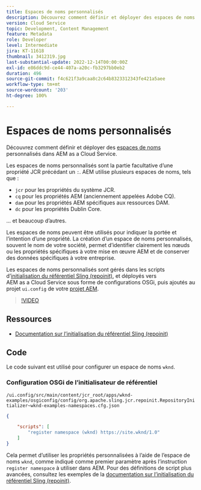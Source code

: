 ```yaml
---
title: Espaces de noms personnalisés
description: Découvrez comment définir et déployer des espaces de noms personnalisés dans AEM as a Cloud Service.
version: Cloud Service
topic: Development, Content Management
feature: Metadata
role: Developer
level: Intermediate
jira: KT-11618
thumbnail: 3412319.jpg
last-substantial-update: 2022-12-14T00:00:00Z
exl-id: e86ddc9d-ce44-407a-a20c-fb3297bb0eb2
duration: 496
source-git-commit: f4c621f3a9caa8c2c64b8323312343fe421a5aee
workflow-type: tm+mt
source-wordcount: '203'
ht-degree: 100%

---
```


# Espaces de noms personnalisés

Découvrez comment définir et déployer des [espaces de noms](https://developer.adobe.com/experience-manager/reference-materials/spec/jcr/1.0/4.5_Namespaces.html) personnalisés dans AEM as a Cloud Service.

Les espaces de noms personnalisés sont la partie facultative d’une propriété JCR précédant un `:`. AEM utilise plusieurs espaces de noms, tels que :

+ `jcr` pour les propriétés du système JCR.
+ `cq` pour les propriétés AEM (anciennement appelées Adobe CQ).
+ `dam` pour les propriétés AEM spécifiques aux ressources DAM.
+ `dc` pour les propriétés Dublin Core.

... et beaucoup d’autres.

Les espaces de noms peuvent être utilisés pour indiquer la portée et l’intention d’une propriété. La création d’un espace de noms personnalisés, souvent le nom de votre société, permet d’identifier clairement les nœuds ou les propriétés spécifiques à votre mise en œuvre AEM et de conserver des données spécifiques à votre entreprise.

Les espaces de noms personnalisés sont gérés dans les scripts d’[initialisation du référentiel Sling (repoinit)](https://sling.apache.org/documentation/bundles/repository-initialization.html), et déployés vers AEM as a Cloud Service sous forme de configurations OSGi, puis ajoutés au projet `ui.config` de votre [projet AEM](https://experienceleague.adobe.com/docs/experience-manager-core-components/using/developing/archetype/overview.html?lang=fr).

>[!VIDEO](https://video.tv.adobe.com/v/3412319?quality=12&learn=on)

## Ressources

+ [Documentation sur l’initialisation du référentiel Sling (repoinit)](https://sling.apache.org/documentation/bundles/repository-initialization.html#repoinit-parser-test-scenarios)

## Code

Le code suivant est utilisé pour configurer un espace de noms `wknd`.

### Configuration OSGi de l’initialisateur de référentiel

`/ui.config/src/main/content/jcr_root/apps/wknd-examples/osgiconfig/config/org.apache.sling.jcr.repoinit.RepositoryInitializer~wknd-examples-namespaces.cfg.json`

```json
{

    "scripts": [
        "register namespace (wknd) https://site.wknd/1.0"
    ]
}
```

Cela permet d’utiliser les propriétés personnalisées à l’aide de l’espace de noms `wknd`, comme indiqué comme premier paramètre après l’instruction `register namespace` à utiliser dans AEM. Pour des définitions de script plus avancées, consultez les exemples de la [documentation sur l’initialisation du référentiel Sling (repoinit)](https://sling.apache.org/documentation/bundles/repository-initialization.html#repoinit-parser-test-scenarios).
